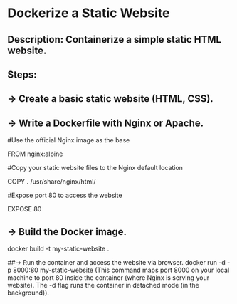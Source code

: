 #  Dockerize a Static Website

## Description: Containerize a simple static HTML website.

## Steps:
## -> Create a basic static website (HTML, CSS).

## -> Write a Dockerfile with Nginx or Apache.
#Use the official Nginx image as the base

FROM nginx:alpine

#Copy your static website files to the Nginx default location

COPY . /usr/share/nginx/html/

#Expose port 80 to access the website

EXPOSE 80

## -> Build the Docker image.
docker build -t my-static-website .

##-> Run the container and access the website via browser.
docker run -d -p 8000:80 my-static-website
(This command maps port 8000 on your local machine to port 80 inside the container (where Nginx is serving your website). The -d flag runs the container in detached mode (in the background)).




